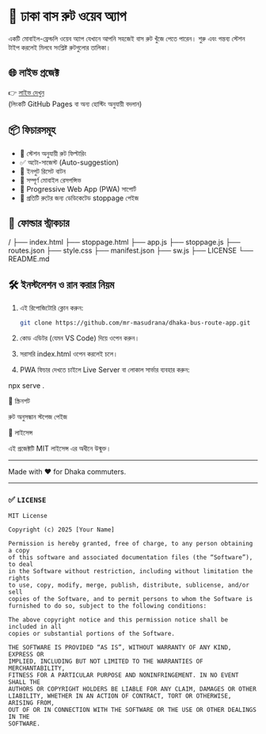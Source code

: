 # 🚌 ঢাকা বাস রুট ওয়েব অ্যাপ

একটি মোবাইল-ফ্রেন্ডলি ওয়েব অ্যাপ যেখানে আপনি সহজেই বাস রুট খুঁজে পেতে পারেন। শুরু এবং গন্তব্য স্টেশন টাইপ করলেই মিলবে সংশ্লিষ্ট রুটগুলোর তালিকা।

## 🌐 লাইভ প্রজেক্ট

👉 [লাইভ দেখুন](https://mr-masudrana.github.io/bus-route)  
(লিংকটি GitHub Pages বা অন্য হোস্টিং অনুযায়ী বদলান)

## 📦 ফিচারসমূহ

- 🔎 স্টেশন অনুযায়ী রুট ফিল্টারিং
- ✅ অটো-সাজেস্ট (Auto-suggestion)
- 🔁 ইনপুট রিসেট বাটন
- 📱 সম্পূর্ণ মোবাইল রেসপন্সিভ
- 💾 Progressive Web App (PWA) সাপোর্ট
- 🔗 প্রতিটি রুটের জন্য ডেডিকেটেড stoppage পেইজ

## 📁 ফোল্ডার স্ট্রাকচার

/ ├── index.html ├── stoppage.html ├── app.js ├── stoppage.js ├── routes.json ├── style.css ├── manifest.json ├── sw.js ├── LICENSE └── README.md

## 🛠️ ইনস্টলেশন ও রান করার নিয়ম

1. এই রিপোজিটোরি ক্লোন করুন:
   ```bash
   git clone https://github.com/mr-masudrana/dhaka-bus-route-app.git

2. কোড এডিটর (যেমন VS Code) দিয়ে ওপেন করুন।


3. সরাসরি index.html ওপেন করলেই চলে।


4. PWA ফিচার দেখতে চাইলে Live Server বা লোকাল সার্ভার ব্যবহার করুন:

npx serve .



📸 স্ক্রিনশট

রুট অনুসন্ধান	স্টপেজ পেইজ

	


📄 লাইসেন্স

এই প্রজেক্টটি MIT লাইসেন্স এর অধীনে উন্মুক্ত।


---

Made with ❤️ for Dhaka commuters.

---

### ✅ `LICENSE`

```text
MIT License

Copyright (c) 2025 [Your Name]

Permission is hereby granted, free of charge, to any person obtaining a copy
of this software and associated documentation files (the “Software”), to deal
in the Software without restriction, including without limitation the rights
to use, copy, modify, merge, publish, distribute, sublicense, and/or sell
copies of the Software, and to permit persons to whom the Software is
furnished to do so, subject to the following conditions:

The above copyright notice and this permission notice shall be included in all
copies or substantial portions of the Software.

THE SOFTWARE IS PROVIDED “AS IS”, WITHOUT WARRANTY OF ANY KIND, EXPRESS OR
IMPLIED, INCLUDING BUT NOT LIMITED TO THE WARRANTIES OF MERCHANTABILITY,
FITNESS FOR A PARTICULAR PURPOSE AND NONINFRINGEMENT. IN NO EVENT SHALL THE
AUTHORS OR COPYRIGHT HOLDERS BE LIABLE FOR ANY CLAIM, DAMAGES OR OTHER
LIABILITY, WHETHER IN AN ACTION OF CONTRACT, TORT OR OTHERWISE, ARISING FROM,
OUT OF OR IN CONNECTION WITH THE SOFTWARE OR THE USE OR OTHER DEALINGS IN THE
SOFTWARE.


